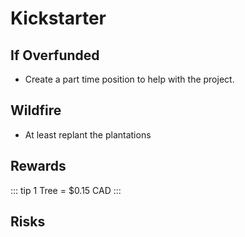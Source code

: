 # Kickstarter

## If Overfunded

- Create a part time position to help with the project.

## Wildfire

- At least replant the plantations

## Rewards

::: tip 1 Tree = $0.15 CAD
:::

## Risks



